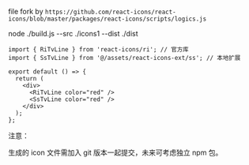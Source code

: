 file fork by `https://github.com/react-icons/react-icons/blob/master/packages/react-icons/scripts/logics.js`

node ./build.js --src ./icons1 --dist ./dist

```tsx
import { RiTvLine } from 'react-icons/ri'; // 官方库
import { SsTvLine } from '@/assets/react-icons-ext/ss'; // 本地扩展

export default () => {
  return (
    <div>
      <RiTvLine color="red" />
      <SsTvLine color="red" />
    </div>
  );
};
```

注意：

生成的 icon 文件需加入 git 版本一起提交，未来可考虑独立 npm 包。
